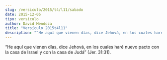 ```yaml
---
slug: /versiculo/2015/t4/l11/sabado
date: 2015-12-05
tipo: versiculo
author: David Mendoza
title: "Versículo 2015t4l11"
description: "“He aquí que vienen días, dice Jehová, en los cuales haré nuevo pacto con la casa de Israel y con la casa de Judá” (Jer. 31:31)."
---
```


“He aquí que vienen días, dice Jehová, en los cuales haré nuevo pacto con la casa de Israel y con la casa de Judá” (Jer. 31:31).
